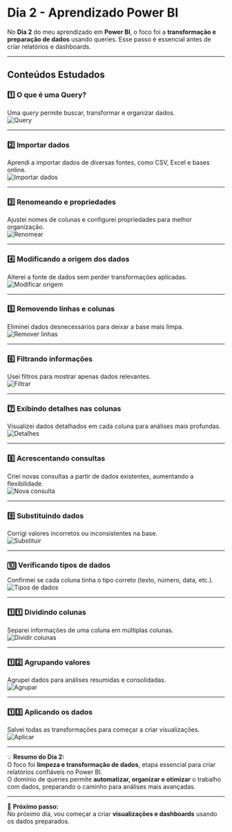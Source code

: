 # Dia 2 - Aprendizado Power BI

No **Dia 2** do meu aprendizado em **Power BI**, o foco foi a **transformação e preparação de dados** usando queries. Esse passo é essencial antes de criar relatórios e dashboards.

---

## Conteúdos Estudados

### 1️⃣ O que é uma Query?  
Uma *query* permite buscar, transformar e organizar dados.  
![Query](https://media.giphy.com/media/l0HlRmJq9ljZz9nza/giphy.gif)

---

### 2️⃣ Importar dados  
Aprendi a importar dados de diversas fontes, como CSV, Excel e bases online.  
![Importar dados](https://media.giphy.com/media/3o6ZsX3ZfJ2k4A6cIW/giphy.gif)

---

### 3️⃣ Renomeando e propriedades  
Ajustei nomes de colunas e configurei propriedades para melhor organização.  
![Renomear](https://media.giphy.com/media/26tOZ42Mg6pbTUPHW/giphy.gif)

---

### 4️⃣ Modificando a origem dos dados  
Alterei a fonte de dados sem perder transformações aplicadas.  
![Modificar origem](https://media.giphy.com/media/l0MYt5jPR6QX5pnqM/giphy.gif)

---

### 5️⃣ Removendo linhas e colunas  
Eliminei dados desnecessários para deixar a base mais limpa.  
![Remover linhas](https://media.giphy.com/media/l0MYNPrUO6zHnA3Qc/giphy.gif)

---

### 6️⃣ Filtrando informações  
Usei filtros para mostrar apenas dados relevantes.  
![Filtrar](https://media.giphy.com/media/3oKIPwoeGErMmaI43C/giphy.gif)

---

### 7️⃣ Exibindo detalhes nas colunas  
Visualizei dados detalhados em cada coluna para análises mais profundas.  
![Detalhes](https://media.giphy.com/media/3o6ZsX3ZfJ2k4A6cIW/giphy.gif)

---

### 8️⃣ Acrescentando consultas  
Criei novas consultas a partir de dados existentes, aumentando a flexibilidade.  
![Nova consulta](https://media.giphy.com/media/3o6ZsX3ZfJ2k4A6cIW/giphy.gif)

---

### 9️⃣ Substituindo dados  
Corrigi valores incorretos ou inconsistentes na base.  
![Substituir](https://media.giphy.com/media/3o6ZsX3ZfJ2k4A6cIW/giphy.gif)

---

### 🔟 Verificando tipos de dados  
Confirmei se cada coluna tinha o tipo correto (texto, número, data, etc.).  
![Tipos de dados](https://media.giphy.com/media/3o6ZsX3ZfJ2k4A6cIW/giphy.gif)

---

### 1️⃣1️⃣ Dividindo colunas  
Separei informações de uma coluna em múltiplas colunas.  
![Dividir colunas](https://media.giphy.com/media/3o6ZsX3ZfJ2k4A6cIW/giphy.gif)

---

### 1️⃣2️⃣ Agrupando valores  
Agrupei dados para análises resumidas e consolidadas.  
![Agrupar](https://media.giphy.com/media/3o6ZsX3ZfJ2k4A6cIW/giphy.gif)

---

### 1️⃣3️⃣ Aplicando os dados  
Salvei todas as transformações para começar a criar visualizações.  
![Aplicar](https://media.giphy.com/media/3o6ZsX3ZfJ2k4A6cIW/giphy.gif)

---

💡 **Resumo do Dia 2:**  
O foco foi **limpeza e transformação de dados**, etapa essencial para criar relatórios confiáveis no Power BI.  
O domínio de queries permite **automatizar, organizar e otimizar** o trabalho com dados, preparando o caminho para análises mais avançadas.

---

📂 **Próximo passo:**  
No próximo dia, vou começar a criar **visualizações e dashboards** usando os dados preparados.

